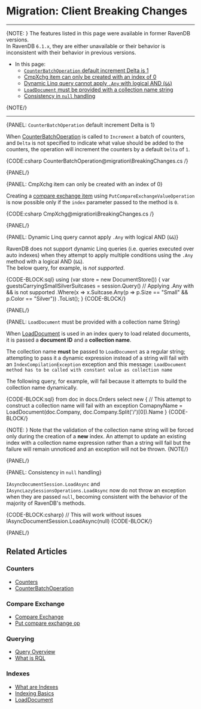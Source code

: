 # Migration: Client Breaking Changes
---

{NOTE: }
The features listed in this page were available in former RavenDB versions.  
In RavenDB `6.1.x`, they are either unavailable or their behavior is inconsistent 
with their behavior in previous versions.  

* In this page:
   * [`CounterBatchOperation` default increment Delta is 1](../../migration/client-api/client-breaking-changes#counterbatchoperation-default-increment-delta-is-1)  
   * [CmpXchg item can only be created with an index of 0](../../migration/client-api/client-breaking-changes#cmpxchg-item-can-only-be-created-with-an-index-of-0)  
   * [Dynamic Linq query cannot apply `.Any` with logical AND (`&&`)](../../migration/client-api/client-breaking-changes#dynamic-linq-query-cannot-apply-.any-with-logical-and-(&&))  
   * [`LoadDocument` must be provided with a collection name string](../../migration/client-api/client-breaking-changes#loaddocument-must-be-provided-with-a-collection-name-string)  
   * [Consistency in `null` handling](../../migration/client-api/client-breaking-changes#consistency-in-null-handling)  

{NOTE/}

---

{PANEL: `CounterBatchOperation` default increment Delta is 1}

When [CounterBatchOperation](../../client-api/operations/counters/counter-batch) is 
called to `Increment` a batch of counters, and `Delta` is not specified to indicate 
what value should be added to the counters, the operation will increment the counters 
by a default `Delta` of `1`.  

{CODE:csharp CounterBatchOperation@migration\BreakingChanges.cs /}

{PANEL/}

{PANEL: CmpXchg item can only be created with an index of 0}

Creating a [compare exchange item](../../client-api/operations/compare-exchange/put-compare-exchange-value) 
using `PutCompareExchangeValueOperation` is now possible only if the `index` parameter 
passed to the method is `0`.  

{CODE:csharp CmpXchg@migration\BreakingChanges.cs /}  

{PANEL/}

{PANEL: Dynamic Linq query cannot apply `.Any` with logical AND (`&&`)}

RavenDB does not support dynamic Linq queries (i.e. queries executed over auto indexes) when 
they attempt to apply multiple conditions using the `.Any` method with a logical AND (`&&`).  
The below query, for example, is *not supported*.  

{CODE-BLOCK:sql}
using (var store = new DocumentStore())
{
    var guestsCarryingSmallSilverSuitcases = session.Query<Guest>()
        // Applying .Any with && is not supported
        .Where(x => x.Suitcase.Any(p => p.Size == "Small" && p.Color == "Silver"))
        .ToList();
}
{CODE-BLOCK/}

{PANEL/}

{PANEL: `LoadDocument` must be provided with a collection name String}

When [LoadDocument](../../indexes/indexing-related-documents) is used in an index query 
to load related documents, it is passed a **document ID** and a **collection name**.  

The collection name **must** be passed to `LoadDocument` as a regular string; attempting 
to pass it a dynamic expression instead of a string will fail with an `IndexCompilationException` 
exception and this message: `LoadDocument method has to be called with constant value as collection name`

The following query, for example, will fail because it attempts to build the collection name dynamically.  

{CODE-BLOCK:sql}
from doc in docs.Orders
select new {
    // This attempt to construct a collection name will fail with an exception
    ComapnyName = LoadDocument(doc.Company, doc.Company.Split('/')[0]).Name
}
{CODE-BLOCK/}

{NOTE: }
Note that the validation of the collection name string will be forced only during 
the creation of a **new** index. 
An attempt to update an existing index with a collection name expression rather 
than a string will fail but the failure will remain unnoticed and an exception 
will not be thrown.
{NOTE/}

{PANEL/}

{PANEL: Consistency in `null` handling}

`IAsyncDocumentSession.LoadAsync` and `IAsyncLazySessionsOperations.LoadAsync` now 
do not throw an exception when they are passed `null`, becoming consistent with the 
behavior of the majority of RavenDB's methods.  

{CODE-BLOCK:csharp}
// This will work without issues
IAsyncDocumentSession.LoadAsync(null)
{CODE-BLOCK/}

{PANEL/}

## Related Articles

### Counters
- [Counters](../../document-extensions/counters/overview)  
- [CounterBatchOperation](../../client-api/operations/counters/counter-batch)  

### Compare Exchange
- [Compare Exchange](../../client-api/operations/compare-exchange/overview)  
- [Put compare exchange op](../../client-api/operations/compare-exchange/put-compare-exchange-value)  

### Querying
- [Query Overview](../../client-api/session/querying/how-to-query) 
- [What is RQL](../../client-api/session/querying/what-is-rql)  

### Indexes
- [What are Indexes](../../indexes/what-are-indexes)  
- [Indexing Basics](../../indexes/indexing-basics)  
- [LoadDocument](../../indexes/indexing-related-documents)  

